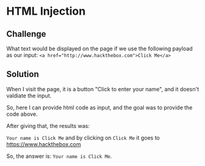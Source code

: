 # HTML Injection

## Challenge

What text would be displayed on the page if we use the following payload as our input: `<a href="http://www.hackthebox.com">Click Me</a>`

## Solution

When I visit the page, it is a button "Click to enter your name", and it doesn't valdiate the input.

So, here I can provide html code as input, and the goal was to provide the code above.

After giving that, the results was:

`Your name is Click Me` and by clicking on `Click Me` it goes to https://www.hackthebox.com

So, the answer is: `Your name is Click Me`.

